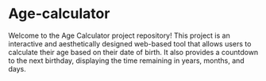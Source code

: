 # Age-calculator
Welcome to the Age Calculator project repository! This project is an interactive and aesthetically designed web-based tool that allows users to calculate their age based on their date of birth. It also provides a countdown to the next birthday, displaying the time remaining in years, months, and days.

